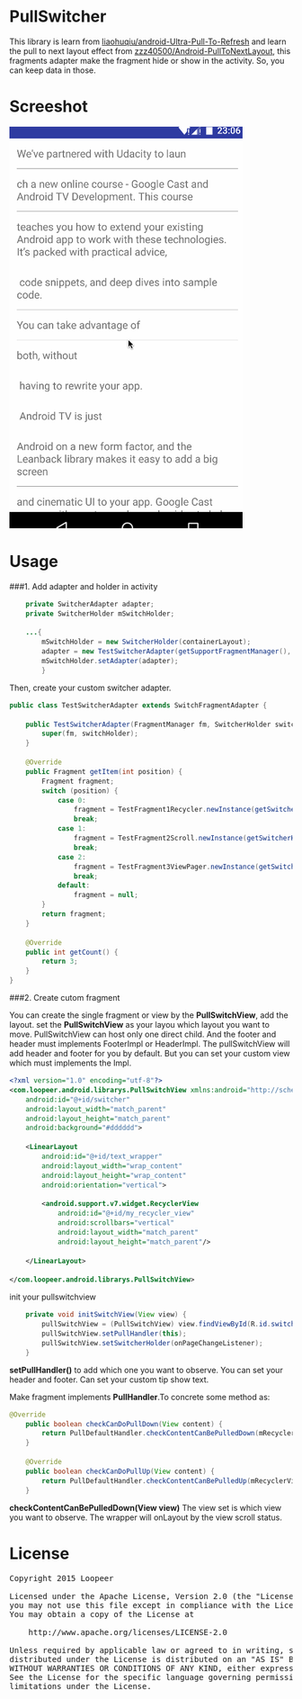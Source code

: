 # PullSwitcher

This library is learn from [liaohuqiu/android-Ultra-Pull-To-Refresh](https://github.com/liaohuqiu/android-Ultra-Pull-To-Refresh) and learn the 
pull to next layout effect from [zzz40500/Android-PullToNextLayout](https://github.com/zzz40500/Android-PullToNextLayout), this fragments adapter make the fragment hide or show in the activity. So, you can keep data in those.

Screeshot
====
![](/screenshot/screenshot.gif)

Usage
====
###1. Add adapter and holder in activity

```java
    private SwitcherAdapter adapter;
    private SwitcherHolder mSwitchHolder;
    
    ...{
        mSwitchHolder = new SwitcherHolder(containerLayout);
        adapter = new TestSwitcherAdapter(getSupportFragmentManager(), mSwitchHolder);
        mSwitchHolder.setAdapter(adapter);
        }

```
Then, create your custom switcher adapter.
```java
public class TestSwitcherAdapter extends SwitchFragmentAdapter {

    public TestSwitcherAdapter(FragmentManager fm, SwitcherHolder switchHolder) {
        super(fm, switchHolder);
    }

    @Override
    public Fragment getItem(int position) {
        Fragment fragment;
        switch (position) {
            case 0:
                fragment = TestFragment1Recycler.newInstance(getSwitcherHolder());
                break;
            case 1:
                fragment = TestFragment2Scroll.newInstance(getSwitcherHolder());
                break;
            case 2:
                fragment = TestFragment3ViewPager.newInstance(getSwitcherHolder());
                break;
            default:
                fragment = null;
        }
        return fragment;
    }

    @Override
    public int getCount() {
        return 3;
    }
}
```
###2. Create cutom fragment

You can create the single fragment or view by the **PullSwitchView**, add the layout. set the **PullSwitchView** as your layou which layout you want to move. PullSwitchView can host only one direct child. And the footer and header must implements FooterImpl or HeaderImpl. The pullSwitchView will add header and footer for you by default. But you can set your custom view which must implements the Impl.
```xml
<?xml version="1.0" encoding="utf-8"?>
<com.loopeer.android.librarys.PullSwitchView xmlns:android="http://schemas.android.com/apk/res/android"
    android:id="@+id/switcher"
    android:layout_width="match_parent"
    android:layout_height="match_parent"
    android:background="#dddddd">

    <LinearLayout
        android:id="@+id/text_wrapper"
        android:layout_width="wrap_content"
        android:layout_height="wrap_content"
        android:orientation="vertical">

        <android.support.v7.widget.RecyclerView
            android:id="@+id/my_recycler_view"
            android:scrollbars="vertical"
            android:layout_width="match_parent"
            android:layout_height="match_parent"/>

    </LinearLayout>

</com.loopeer.android.librarys.PullSwitchView>
```
init your pullswitchview
```java
    private void initSwitchView(View view) {
        pullSwitchView = (PullSwitchView) view.findViewById(R.id.switcher);
        pullSwitchView.setPullHandler(this);
        pullSwitchView.setSwitcherHolder(onPageChangeListener);
    }
```
**setPullHandler()** to add which one you want to observe. You can set your header and footer. Can set your custom tip show text. 

Make fragment implements **PullHandler**.To concrete some method as:
```java
@Override
    public boolean checkCanDoPullDown(View content) {
        return PullDefaultHandler.checkContentCanBePulledDown(mRecyclerView);
    }

    @Override
    public boolean checkCanDoPullUp(View content) {
        return PullDefaultHandler.checkContentCanBePulledUp(mRecyclerView);
    }
```
**checkContentCanBePulledDown(View view)** The view set is which view you want to observe. The wrapper will onLayout by the view scroll status.


License
====
<pre>
Copyright 2015 Loopeer

Licensed under the Apache License, Version 2.0 (the "License");
you may not use this file except in compliance with the License.
You may obtain a copy of the License at

    http://www.apache.org/licenses/LICENSE-2.0

Unless required by applicable law or agreed to in writing, software
distributed under the License is distributed on an "AS IS" BASIS,
WITHOUT WARRANTIES OR CONDITIONS OF ANY KIND, either express or implied.
See the License for the specific language governing permissions and
limitations under the License.
</pre>
